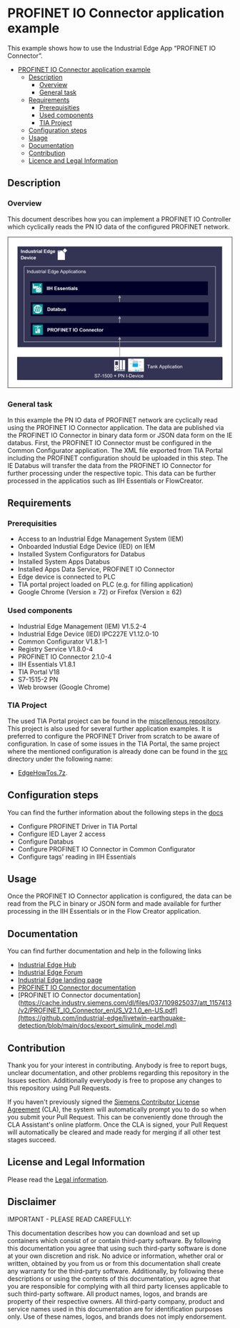 # PROFINET IO Connector application example

This example shows how to use the Industrial Edge App “PROFINET IO Connector”.

- [PROFINET IO Connector application example](#profinet-io-connector-application-example)
  - [Description](#description)
    - [Overview](#overview)
    - [General task](#general-task)
  - [Requirements](#requirements)
    - [Prerequisities](#prerequisities)
    - [Used components](#used-components)
    - [TIA Project](#tia-project)
  - [Configuration steps](#configuration-steps)
  - [Usage](#usage)
  - [Documentation](#documentation)
  - [Contribution](#contribution)
  - [Licence and Legal Information](#licence-and-legal-information)


## Description

### Overview

This document describes how you can implement a PROFINET IO Controller which cyclically reads the PN IO data of the configured PROFINET network.

![overview](docs/graphics/Overview.png)

### General task

In this example the PN IO data of PROFINET network are cyclically read using the PROFINET IO Connector application. The data are published via the PROFINET IO Connector in binary data form or JSON data form on the IE databus. First, the PROFINET IO Connector must be configured in the Common Configurator application. The XML file exported from TIA Portal including the PROFINET configuration should be uploaded in this step. The IE Databus will transfer the data from the PROFINET IO Connector for further processing under the respective topic. This data can be further processed in the applicatios such as IIH Essentials or FlowCreator.

## Requirements

###  Prerequisities

- Access to an Industrial Edge Management System (IEM)
- Onboarded Industial Edge Device (IED) on IEM
- Installed System Configurators for Databus
- Installed System Apps Databus
- Installed Apps Data Service, PROFINET IO Connector
- Edge device is connected to PLC
- TIA portal project loaded on PLC (e.g. for filling application)
- Google Chrome (Version ≥ 72) or Firefox (Version ≥ 62)

### Used components

- Industrial Edge Management (IEM) V1.5.2-4
- Industrial Edge Device (IED) IPC227E V1.12.0-10
- Common Configurator V1.8.1-1
- Registry Service V1.8.0-4
- PROFINET IO Connector 2.1.0-4
- IIH Essentials V1.8.1
- TIA Portal V18
- S7-1515-2 PN
- Web browser (Google Chrome)

### TIA Project

The used TIA Portal project can be found in the [miscellenous repository](https://github.com/industrial-edge/miscellaneous/tree/main/tank%20application). This project is also used for several further application examples. It is preferred to configure the PROFINET Driver from scratch to be aware of configuration. In case of some issues in the TIA Portal, the same project where the mentioned configuration is already done can be found in the [src](src) directory under the following name: 
- [EdgeHowTos.7z](src/EdgeHowTos.7z).

## Configuration steps

You can find the further information about the following steps in the [docs](docs/Installation.md)
- Configure PROFINET Driver in TIA Portal
- Configure IED Layer 2 access
- Configure Databus
- Configure PROFINET IO Connector in Common Configurator
- Configure tags' reading in IIH Essentials

## Usage

Once the PROFINET IO Connector application is configured, the data can be read from the PLC in binary or JSON form and made available for further processing in the IIH Essentials or in the Flow Creator application.

## Documentation

You can find further documentation and help in the following links
  - [Industrial Edge Hub](https://iehub.eu1.edge.siemens.cloud/#/documentation)
  - [Industrial Edge Forum](https://www.siemens.com/industrial-edge-forum)
  - [Industrial Edge landing page](https://new.siemens.com/global/en/products/automation/topic-areas/industrial-edge/simatic-edge.html)
  - [PROFINET IO Connector documentation](https://cache.industry.siemens.com/dl/files/037/109825037/att_1157413/v2/PROFINET_IO_Connector_enUS_V2.1.0_en-US.pdf)
  - [PROFINET IO Connector documentation](https://cache.industry.siemens.com/dl/files/037/109825037/att_1157413/v2/PROFINET_IO_Connector_enUS_V2.1.0_en-US.pdf](https://github.com/industrial-edge/livetwin-earthquake-detection/blob/main/docs/export_simulink_model.md)
  
## Contribution

Thank you for your interest in contributing. Anybody is free to report bugs, unclear documentation, and other problems regarding this repository in the Issues section.
Additionally everybody is free to propose any changes to this repository using Pull Requests.

If you haven't previously signed the [Siemens Contributor License Agreement](https://cla-assistant.io/industrial-edge/) (CLA), the system will automatically prompt you to do so when you submit your Pull Request. This can be conveniently done through the CLA Assistant's online platform. Once the CLA is signed, your Pull Request will automatically be cleared and made ready for merging if all other test stages succeed.

## License and Legal Information

Please read the [Legal information](LICENSE.txt).

## Disclaimer

IMPORTANT - PLEASE READ CAREFULLY:

This documentation describes how you can download and set up containers which consist of or contain third-party software. By following this documentation you agree that using such third-party software is done at your own discretion and risk. No advice or information, whether oral or written, obtained by you from us or from this documentation shall create any warranty for the third-party software. Additionally, by following these descriptions or using the contents of this documentation, you agree that you are responsible for complying with all third party licenses applicable to such third-party software. All product names, logos, and brands are property of their respective owners. All third-party company, product and service names used in this documentation are for identification purposes only. Use of these names, logos, and brands does not imply endorsement.
